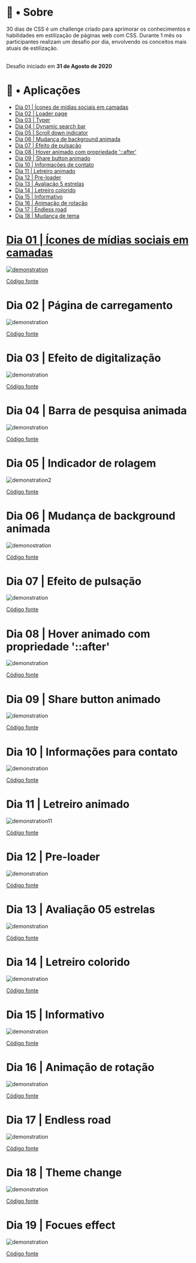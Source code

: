 <h1>📒 • Sobre</h1>
30 dias de CSS é um challenge criado para aprimorar os conhecimentos e habilidades em estilização de páginas web com CSS. Durante 1 mês os participantes realizam um desafio por dia, envolvendo os conceitos mais atuais de estilização. <br><br>

Desafio iniciado em **31 de Agosto de 2020**


<h1>💾 • Aplicações</h1>

<ul>
  <li><a href = '#1'>Dia 01 | Ícones de mídias sociais em camadas</a></li>
  <li><a href = '#2'>Dia 02 | Loader page</li>
  <li><a href = '#3'>Dia 03 | Typer </li>
  <li><a href = '#4'>Dia 04 | Dynamic search bar </li>
  <li><a href = '#5'>Dia 05 | Scroll down indicator </li>
  <li><a href = '#6'>Dia 06 | Mudança de background animada </li>
  <li><a href = '#7'>Dia 07 | Efeito de pulsação </li>
  <li><a href = '#8'>Dia 08 | Hover animado com propriedade '::after' </li>
  <li><a href = '#9'>Dia 09 | Share button animado</li>
  <li><a href = '#10'>Dia 10 | Informações de contato</li>
  <li><a href = '#11'>Dia 11 | Letreiro animado </li>
  <li><a href = '#12'>Dia 12 | Pre-loader </li>
  <li><a href = '#13'>Dia 13 | Avaliação 5 estrelas </li>
  <li><a href = '#14'>Dia 14 | Letreiro colorido </li>
  <li><a href = '#15'>Dia 15 | Informativo</li>
  <li><a href = '#16'>Dia 16 | Animação de rotação</li>
  <li><a href = '#17'>Dia 17 | Endless road</li>
  <li><a href = '#18'>Dia 18 | Mudança de tema</li>
</ul>



<h1 id = '1'>Dia 01 | Ícones de mídias sociais em camadas</h1>

![demonstration](https://user-images.githubusercontent.com/61589484/91852512-54e6f500-ec37-11ea-8ddc-155231c9d89d.gif)

<a href = 'https://github.com/dev-dougie/30diasCSS/tree/master/dia_01'>Código fonte </a>


<h1 id = '2'>Dia 02 | Página de carregamento </h1>
  
![demonstration](https://user-images.githubusercontent.com/61589484/91853878-3a158000-ec39-11ea-9da1-cd4227234586.gif)
  
<a href = 'https://github.com/dev-dougie/30diasCSS/tree/master/dia_02'>Código fonte </a> 

<h1 id = '3'> Dia 03 | Efeito de digitalização </h1>

![demonstration](https://user-images.githubusercontent.com/61589484/91987231-2d119300-ed04-11ea-88e0-dd0480bf5485.gif)

<a href = 'https://github.com/dev-dougie/30diasCSS/tree/master/dia_03'>Código fonte </a>

<h1 id = '4'> Dia 04 | Barra de pesquisa animada </h1>

![demonstration](https://user-images.githubusercontent.com/61589484/92108811-5262d780-edbe-11ea-9551-6e154bf75df2.gif)

<a href = 'https://github.com/dev-dougie/30diasCSS/tree/master/dia_04'>Código fonte </a>

<h1 id = '5'>Dia 05 | Indicador de rolagem</h1>

![demonstration2](https://user-images.githubusercontent.com/61589484/92233776-455deb00-ee87-11ea-9d7d-44f0d487242c.gif)

<a href = 'https://github.com/dev-dougie/30diasCSS/tree/master/dia_05'>Código fonte </a>

<h1 id = '6'>Dia 06 | Mudança de background animada</h1>

![demonostration](https://user-images.githubusercontent.com/61589484/92491412-96901680-f1c8-11ea-8e1f-0f900fe9aca8.gif)

<a href = 'https://github.com/dev-dougie/30diasCSS/tree/master/dia_06'>Código fonte </a>

<h1 id = '7'>Dia 07 | Efeito de pulsação</h1>

![demonstration](https://user-images.githubusercontent.com/61589484/92493594-10c19a80-f1cb-11ea-99dd-b240ebaf0962.gif)

<a href = 'https://github.com/dev-dougie/30diasCSS/tree/master/dia_07'>Código fonte </a>

<h1 id = '8'>Dia 08 | Hover animado com propriedade '::after'</h1>

![demonstration](https://user-images.githubusercontent.com/61589484/92493131-84af7300-f1ca-11ea-890e-3ae11789934f.gif)

<a href = 'https://github.com/dev-dougie/30diasCSS/tree/master/dia_08'>Código fonte </a>

<h1 id = '9'>Dia 09 | Share button animado</h1>

![demonstration](https://user-images.githubusercontent.com/61589484/92493330-c2ac9700-f1ca-11ea-9d5c-925bb2a9c0bc.gif)

<a href = 'https://github.com/dev-dougie/30diasCSS/tree/master/dia_09'>Código fonte </a>

<h1 id = '10'>Dia 10 | Informações para contato</h1>

![demonstration](https://user-images.githubusercontent.com/61589484/92597544-eaa90280-f27d-11ea-8dad-dae5e05c891e.gif)

<a href = 'https://github.com/dev-dougie/30diasCSS/tree/master/dia_10'>Código fonte </a>

<h1 id = '11' >Dia 11 | Letreiro animado </h1>

![demonstration11](https://user-images.githubusercontent.com/61589484/92720311-cc550c80-f33a-11ea-9398-e91bdc3a095a.gif)

<a href = 'https://github.com/dev-dougie/30diasCSS/tree/master/dia_11'>Código fonte </a>

<h1 id = '12' >Dia 12 | Pre-loader </h1>

![demonstration](https://user-images.githubusercontent.com/61589484/92919667-46eb5e00-f407-11ea-8fa9-e743371a4919.gif)

<a href = 'https://github.com/dev-dougie/30diasCSS/tree/master/dia_12'>Código fonte </a>

<h1 id = '13' >Dia 13 | Avaliação 05 estrelas </h1>

![demonstration](https://user-images.githubusercontent.com/61589484/93098056-c59d0100-f67c-11ea-8721-aec56122ae70.gif)

<a href = 'https://github.com/dev-dougie/30diasCSS/tree/master/dia_13'>Código fonte </a>

<h1 id = '14' >Dia 14 | Letreiro colorido</h1>

![demonstration](https://user-images.githubusercontent.com/61589484/93098064-c897f180-f67c-11ea-95e4-742fd2ee95aa.gif)

<a href = 'https://github.com/dev-dougie/30diasCSS/tree/master/dia_14'>Código fonte </a>

<h1 id = '15' >Dia 15 | Informativo</h1>


![demonstration](https://user-images.githubusercontent.com/61589484/93098473-45c36680-f67d-11ea-9c26-a78e7fc2385d.gif)

<a href = 'https://github.com/dev-dougie/30diasCSS/tree/master/dia_15'>Código fonte </a>

<h1 id = '16' >Dia 16 | Animação de rotação </h1>

![demonstration](https://user-images.githubusercontent.com/61589484/93207104-d73fe080-f730-11ea-9227-944537732c12.gif)

<a href = 'https://github.com/dev-dougie/30diasCSS/tree/master/dia_16'>Código fonte </a>

<h1 id = '17' >Dia 17 | Endless road</h1>

![demonstration](https://user-images.githubusercontent.com/61589484/93330358-0b7cd500-f7f5-11ea-83ac-acda714cf52e.gif)

<a href = 'https://github.com/dev-dougie/30diasCSS/tree/master/dia_17'>Código fonte </a>

<h1 id = '18' >Dia 18 | Theme change</h1>

![demonstration](https://user-images.githubusercontent.com/61589484/93462857-519d6b80-f8bd-11ea-93cf-f014b183fc55.gif)

<a href = 'https://github.com/dev-dougie/30diasCSS/tree/master/dia_18'>Código fonte </a>

<h1 id = '19' >Dia 19 | Focues effect</h1>

![demonstration](https://user-images.githubusercontent.com/61589484/93616197-ca2e2600-f9aa-11ea-8a3c-014d4337f0d7.gif)

<a href = 'https://github.com/dev-dougie/30diasCSS/tree/master/dia_19'>Código fonte </a>

